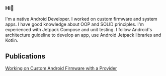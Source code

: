 ### Hi👋
I'm a native Android Developer. I worked on custom firmware and system apps. I have good knowledge about OOP and SOLID principles. I'm experienced with Jetpack Compose and unit testing. I follow Android's architecture guideline to develop an app, use Android Jetpack libraries and Kotlin.

## Publications
[Working on Custom Android Firmware with a Provider](https://medium.com/@uyelikanil/working-on-custom-android-firmware-with-a-provider-fab13b2d8948)

<!--
**uyelikanil/uyelikanil** is a ✨ _special_ ✨ repository because its `README.md` (this file) appears on your GitHub profile.

Here are some ideas to get you started:

- 🔭 I’m currently working on ...
- 🌱 I’m currently learning ...
- 👯 I’m looking to collaborate on ...
- 🤔 I’m looking for help with ...
- 💬 Ask me about ...
- 📫 How to reach me: ...
- 😄 Pronouns: ...
- ⚡ Fun fact: ...
-->
